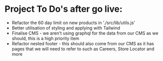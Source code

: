 # Project To Do's after go live:

- Refactor the 60 day limit on new products in './src/lib/utils.js'
- Better utilisation of styling and applying with Tailwind
- Finalise CMS - we aren't using graphql for the data from our CMS as we should, this is a high priority item
- Refactor nested footer - this should also come from our CMS as it has pages that we will need to refer to such as Careers, Store Locator and more